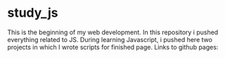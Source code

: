 # study_js
This is the beginning of my web development. In this repository i pushed everything related to JS.
During learning Javascript, i pushed here two projects in which I wrote scripts for finished page.
Links to github pages: 

